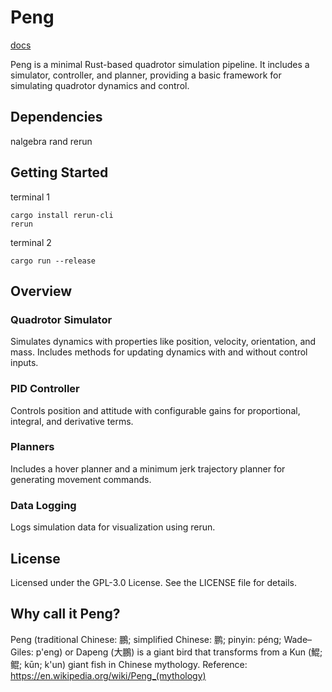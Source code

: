 # Peng
[docs](https://makeecat.github.io/Peng/)

Peng is a minimal Rust-based quadrotor simulation pipeline. It includes a simulator, controller, and planner, providing a basic framework for simulating quadrotor dynamics and control.
## Dependencies
nalgebra
rand
rerun
## Getting Started
terminal 1
```
cargo install rerun-cli 
rerun
```
terminal 2
```
cargo run --release
```
## Overview
### Quadrotor Simulator
Simulates dynamics with properties like position, velocity, orientation, and mass. Includes methods for updating dynamics with and without control inputs.
### PID Controller
Controls position and attitude with configurable gains for proportional, integral, and derivative terms.
### Planners
Includes a hover planner and a minimum jerk trajectory planner for generating movement commands.
### Data Logging
Logs simulation data for visualization using rerun.
## License
Licensed under the GPL-3.0 License. See the LICENSE file for details.

## Why call it Peng?
Peng (traditional Chinese: 鵬; simplified Chinese: 鹏; pinyin: péng; Wade–Giles: p'eng) or Dapeng (大鵬) is a giant bird that transforms from a Kun (鯤; 鲲; kūn; k'un) giant fish in Chinese mythology.
Reference: <https://en.wikipedia.org/wiki/Peng_(mythology)>

